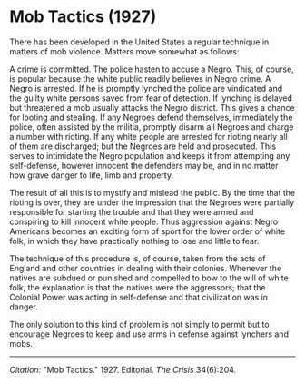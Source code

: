 # Mob Tactics (1927)

There has been developed in the United States a regular technique in matters of mob violence. Matters move somewhat as follows:

A crime is committed. The police hasten to accuse a Negro. This, of course, is popular because the white public readily believes in Negro crime. A Negro is arrested. If he is promptly lynched the police are vindicated and the guilty white persons saved from fear of detection. If lynching is delayed but threatened a mob usually attacks the Negro district. This gives a chance for looting and stealing. If any Negroes defend themselves, immediately the police, often assisted by the militia, promptly disarm all Negroes and charge a number with rioting. If any white people are arrested for rioting nearly all of them are discharged; but the Negroes are held and prosecuted. This serves to intimidate the Negro population and keeps it from attempting any self-defense, however innocent the defenders may be, and in no matter how grave danger to life, limb and property.

The result of all this is to mystify and mislead the public. By the time that the rioting is over, they are under the impression that the Negroes were partially responsible for starting the trouble and that they were armed and conspiring to kill innocent white people. Thus aggression against Negro Americans becomes an exciting form of sport for the lower order of white folk, in which they have practically nothing to lose and little to fear.

The technique of this procedure is, of course, taken from the acts of England and other countries in dealing with their colonies. Whenever the natives are subdued or punished and compelled to bow to the will of white folk, the explanation is that the natives were the aggressors; that the Colonial Power was acting in self-defense and that civilization was in danger.

The only solution to this kind of problem is not simply to permit but to encourage Negroes to keep and use arms in defense against lynchers and mobs.

_________________
*Citation:* "Mob Tactics." 1927. Editorial. *The Crisis* 34(6):204.

